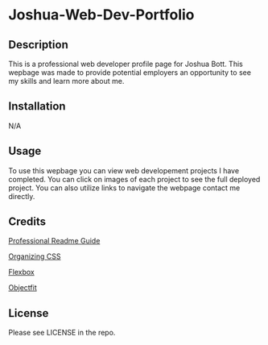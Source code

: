 # Joshua-Web-Dev-Portfolio

## Description

This is a professional web developer profile page for Joshua Bott. This wepbage was made to provide potential employers an opportunity to see my skills and learn more about me. 

## Installation

N/A

## Usage

To use this wepbage you can view web developement projects I have completed. You can click on images of each project to see the full deployed project. You can also utilize links to navigate the webpage contact me directly.

## Credits

[Professional Readme Guide](https://coding-boot-camp.github.io/full-stack/github/professional-readme-guide)

[Organizing CSS](https://developer.mozilla.org/en-US/docs/Learn/CSS/Building_blocks/Organizing)

[Flexbox](https://www.w3schools.com/css/css3_flexbox.asp)

[Objectfit](https://www.w3schools.com/css/css3_object-fit.asp)

## License

Please see LICENSE in the repo.
